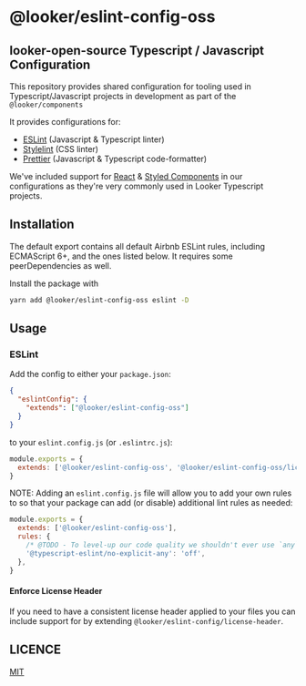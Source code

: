 # @looker/eslint-config-oss

## looker-open-source Typescript / Javascript Configuration

This repository provides shared configuration for tooling used in Typescript/Javascript projects in development as part of the `@looker/components`

It provides configurations for:

- [ESLint](https://eslint.org/) (Javascript & Typescript linter)
- [Stylelint](https://stylelint.io/) (CSS linter)
- [Prettier](https://prettier.io/) (Javascript & Typescript code-formatter)

We've included support for [React](https://reactjs.org/) & [Styled Components](https://www.styled-components.com/) in our configurations as they're very commonly used in Looker Typescript projects.

## Installation

The default export contains all default Airbnb ESLint rules, including
ECMAScript 6+, and the ones listed below. It requires some peerDependencies as
well.

Install the package with

```sh
yarn add @looker/eslint-config-oss eslint -D
```

## Usage

### ESLint

Add the config to either your `package.json`:

```json
{
  "eslintConfig": {
    "extends": ["@looker/eslint-config-oss"]
  }
}
```

to your `eslint.config.js` (or `.eslintrc.js`):

```js
module.exports = {
  extends: ['@looker/eslint-config-oss', '@looker/eslint-config-oss/license-header'],
}
```

NOTE: Adding an `eslint.config.js` file will allow you to add your own rules to so that your package can add (or disable) additional lint rules as needed:

```js
module.exports = {
  extends: ['@looker/eslint-config-oss'],
  rules: {
    /* @TODO - To level-up our code quality we shouldn't ever use `any` */
    '@typescript-eslint/no-explicit-any': 'off',
  },
}
```

#### Enforce License Header

If you need to have a consistent license header applied to your files you can include support for by extending `@looker/eslint-config/license-header`.

## LICENCE

[MIT](LICENCE)
